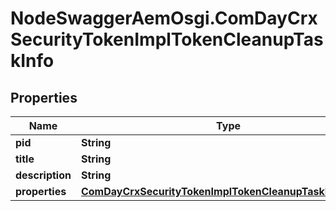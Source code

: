 # NodeSwaggerAemOsgi.ComDayCrxSecurityTokenImplTokenCleanupTaskInfo

## Properties

Name | Type | Description | Notes
------------ | ------------- | ------------- | -------------
**pid** | **String** |  | [optional] 
**title** | **String** |  | [optional] 
**description** | **String** |  | [optional] 
**properties** | [**ComDayCrxSecurityTokenImplTokenCleanupTaskProperties**](ComDayCrxSecurityTokenImplTokenCleanupTaskProperties.md) |  | [optional] 


